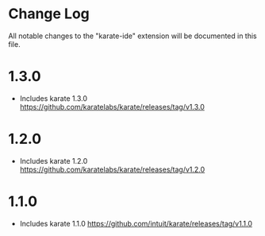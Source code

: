 # Change Log

All notable changes to the "karate-ide" extension will be documented in this file.

# 1.3.0

- Includes karate 1.3.0 https://github.com/karatelabs/karate/releases/tag/v1.3.0

# 1.2.0

- Includes karate 1.2.0 https://github.com/karatelabs/karate/releases/tag/v1.2.0

# 1.1.0

- Includes karate 1.1.0 https://github.com/intuit/karate/releases/tag/v1.1.0
